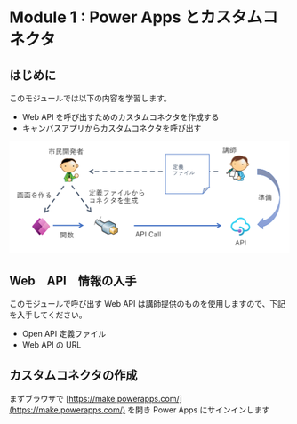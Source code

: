 # Module 1 : Power Apps とカスタムコネクタ

## はじめに

このモジュールでは以下の内容を学習します。

- Web API を呼び出すためのカスタムコネクタを作成する
- キャンバスアプリからカスタムコネクタを呼び出す

![](./images/mod00-overview.png)

## Web　API　情報の入手

このモジュールで呼び出す Web API は講師提供のものを使用しますので、下記を入手してください。

- Open API 定義ファイル
- Web API の URL

## カスタムコネクタの作成

まずブラウザで [https://make.powerapps.com/](https://make.powerapps.com/) を開き Power Apps にサインインします


